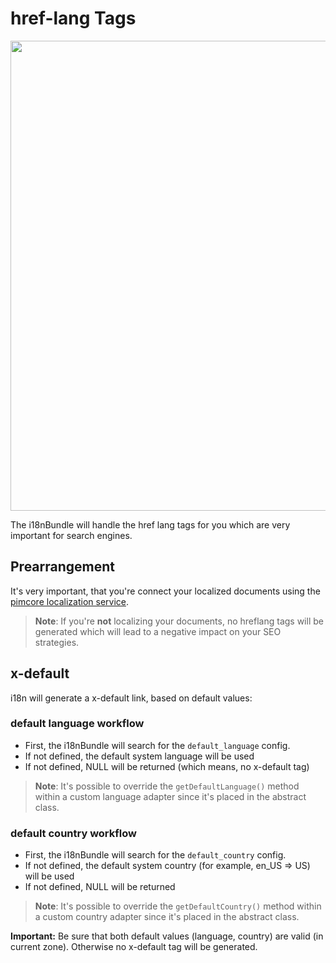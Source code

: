 # href-lang Tags
<img width="752" src="https://user-images.githubusercontent.com/700119/31016922-f57b5566-a526-11e7-9bfb-c3d088bffc4e.png">

The i18nBundle will handle the href lang tags for you which are very important for search engines.

## Prearrangement
It's very important, that you're connect your localized documents using the [pimcore localization service](https://pimcore.com/docs/5.0.x/Multi_Language_i18n/Localize_your_Documents.html#page_Localization_Tool).

> **Note**: If you're **not** localizing your documents, no hreflang tags will be generated which will lead to a negative impact on your SEO strategies.  

## x-default
i18n will generate a x-default link, based on default values:

### default language workflow
- First, the i18nBundle will search for the `default_language` config.
- If not defined, the default system language will be used
- If not defined, NULL will be returned (which means, no x-default tag)
> **Note**: It's possible to override the `getDefaultLanguage()` method within a custom language adapter since it's placed in the abstract class.

### default country workflow
- First, the i18nBundle will search for the `default_country` config.
- If not defined, the default system country (for example, en_US => US) will be used
- If not defined, NULL will be returned
> **Note**: It's possible to override the `getDefaultCountry()` method within a custom country adapter since it's placed in the abstract class.

**Important:** Be sure that both default values (language, country) are valid (in current zone). Otherwise no x-default tag will be generated.
